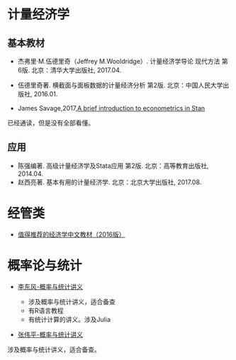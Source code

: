 # 计量经济学

## 基本教材
- 杰弗里·M.伍德里奇（Jeffrey M.Wooldridge）. 计量经济学导论 现代方法 第6版. 北京：清华大学出版社, 2017.04.
- 伍德里奇著. 横截面与面板数据的计量经济分析 第2版. 北京：中国人民大学出版社, 2016.01.

- James Savage,2017,[A brief introduction to econometrics in Stan](https://khakieconomics.github.io/stanecon_short_course/Shortcourse.pdf)

已经通读，但是没有全部看懂。

## 应用
- 陈强编著. 高级计量经济学及Stata应用 第2版. 北京：高等教育出版社, 2014.04.
- 赵西亮著. 基本有用的计量经济学. 北京：北京大学出版社, 2017.08.

# 经管类
- [值得推荐的经济学中文教材（2016版）](http://www.niehuihua.com/a/jiaoxue/389.html)

# 概率论与统计
- [李东风-概率与统计讲义](http://www.math.pku.edu.cn/teachers/lidf/)
    - 涉及概率与统计讲义，适合备查
    - 有R语言教程
    - 有统计计算的讲义。涉及Julia

- [张伟平-概率与统计讲义](http://staff.ustc.edu.cn/~zwp/teach.htm)

涉及概率与统计讲义，适合备查。


